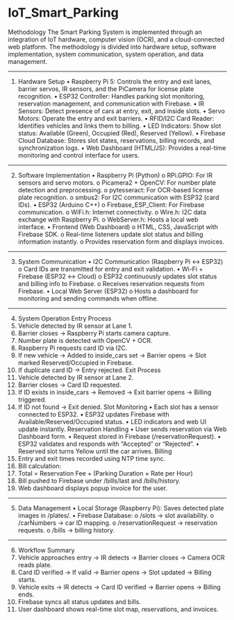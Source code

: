 # IoT_Smart_Parking

Methodology
The Smart Parking System is implemented through an integration of IoT hardware, computer vision (OCR), and a cloud-connected web platform. The methodology is divided into hardware setup, software implementation, system communication, system operation, and data management.
________________________________________
1. Hardware Setup
•	Raspberry Pi 5: Controls the entry and exit lanes, barrier servos, IR sensors, and the PiCamera for license plate recognition.
•	ESP32 Controller: Handles parking slot monitoring, reservation management, and communication with Firebase.
•	IR Sensors: Detect presence of cars at entry, exit, and inside slots.
•	Servo Motors: Operate the entry and exit barriers.
•	RFID/I2C Card Reader: Identifies vehicles and links them to billing.
•	LED Indicators: Show slot status: Available (Green), Occupied (Red), Reserved (Yellow).
•	Firebase Cloud Database: Stores slot states, reservations, billing records, and synchronization logs.
•	Web Dashboard (HTML/JS): Provides a real-time monitoring and control interface for users.
________________________________________
2. Software Implementation
•	Raspberry Pi (Python)
o	RPi.GPIO: For IR sensors and servo motors.
o	Picamera2 + OpenCV: For number plate detection and preprocessing.
o	pytesseract: For OCR-based license plate recognition.
o	smbus2: For I2C communication with ESP32 (card IDs).
•	ESP32 (Arduino C++)
o	Firebase_ESP_Client: For Firebase communication.
o	WiFi.h: Internet connectivity.
o	Wire.h: I2C data exchange with Raspberry Pi.
o	WebServer.h: Hosts a local web interface.
•	Frontend (Web Dashboard)
o	HTML, CSS, JavaScript with Firebase SDK.
o	Real-time listeners update slot status and billing information instantly.
o	Provides reservation form and displays invoices.
________________________________________
3. System Communication
•	I2C Communication (Raspberry Pi ↔ ESP32)
o	Card IDs are transmitted for entry and exit validation.
•	Wi-Fi + Firebase (ESP32 ↔ Cloud)
o	ESP32 continuously updates slot status and billing info to Firebase.
o	Receives reservation requests from Firebase.
•	Local Web Server (ESP32)
o	Hosts a dashboard for monitoring and sending commands when offline.
________________________________________
4. System Operation
Entry Process
1.	Vehicle detected by IR sensor at Lane 1.
2.	Barrier closes → Raspberry Pi starts camera capture.
3.	Number plate is detected with OpenCV + OCR.
4.	Raspberry Pi requests card ID via I2C.
5.	If new vehicle → Added to inside_cars set → Barrier opens → Slot marked Reserved/Occupied in Firebase.
6.	If duplicate card ID → Entry rejected.
Exit Process
1.	Vehicle detected by IR sensor at Lane 2.
2.	Barrier closes → Card ID requested.
3.	If ID exists in inside_cars → Removed → Exit barrier opens → Billing triggered.
4.	If ID not found → Exit denied.
Slot Monitoring
•	Each slot has a sensor connected to ESP32.
•	ESP32 updates Firebase with Available/Reserved/Occupied status.
•	LED indicators and web UI update instantly.
Reservation Handling
•	User sends reservation via Web Dashboard form.
•	Request stored in Firebase (/reservationRequest).
•	ESP32 validates and responds with “Accepted” or “Rejected”.
•	Reserved slot turns Yellow until the car arrives.
Billing
1.	Entry and exit times recorded using NTP time sync.
2.	Bill calculation:
3.	Total = Reservation Fee + (Parking Duration × Rate per Hour)
4.	Bill pushed to Firebase under /bills/last and /bills/history.
5.	Web dashboard displays popup invoice for the user.
________________________________________
5. Data Management
•	Local Storage (Raspberry Pi): Saves detected plate images in /plates/.
•	Firebase Database:
o	/slots → slot availability.
o	/carNumbers → car ID mapping.
o	/reservationRequest → reservation requests.
o	/bills → billing history.
________________________________________
6. Workflow Summary
1.	Vehicle approaches entry → IR detects → Barrier closes → Camera OCR reads plate.
2.	Card ID verified → If valid → Barrier opens → Slot updated → Billing starts.
3.	Vehicle exits → IR detects → Card ID verified → Barrier opens → Billing ends.
4.	Firebase syncs all status updates and bills.
5.	User dashboard shows real-time slot map, reservations, and invoices.
 
